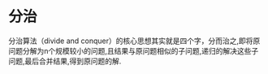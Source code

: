 # 分治

分治算法（divide and conquer）的核心思想其实就是四个字，分而治之,即将原问题分解为n个规模较小的问题,且结果与原问题相似的子问题,递归的解决这些子问题,最后合并结果,得到原问题的解.